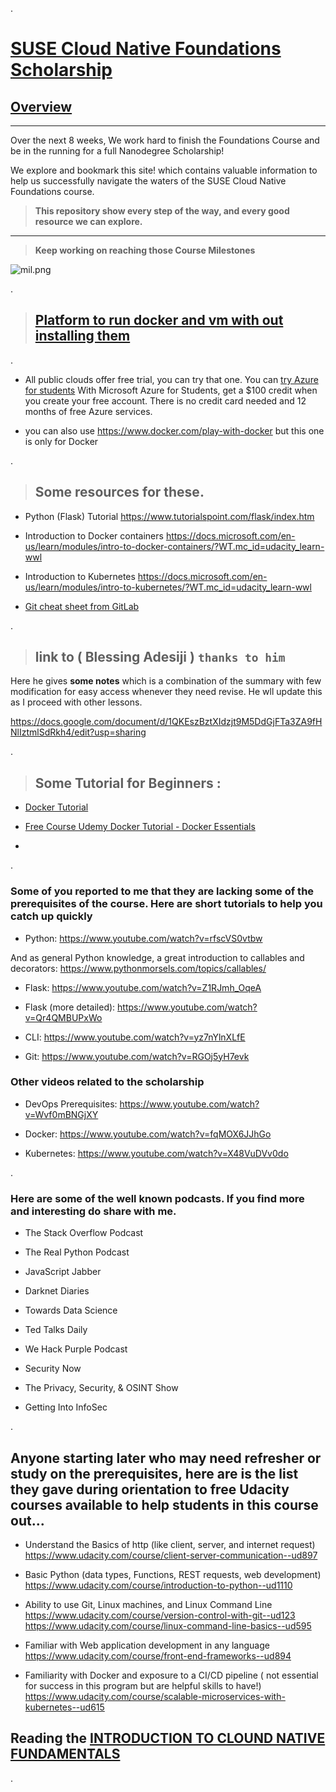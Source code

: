 .


# [SUSE Cloud Native Foundations Scholarship](https://classroom.udacity.com/nanodegrees/nd064-1/dashboard/overview)



## [Overview](https://sites.google.com/udacity.com/suse-cloud-native-foundations/overview?authuser=0)



----------------


Over the next 8 weeks, We work hard to finish the Foundations Course and be in the running for a full Nanodegree Scholarship!

We explore and bookmark this site! which contains valuable information to help us successfully navigate the waters of the SUSE Cloud Native Foundations course. 

>  **This repository show every step of the way, and every good resource we can explore.**



----------------





>   **Keep working on reaching those Course Milestones**


![mil.png](https://udacity-reviews-uploads.s3.us-west-2.amazonaws.com/_attachments/399095/1623581610/mil.png)

.



> ## [ Platform to run docker and vm with out installing them ]()


.


- All public clouds offer free trial, you can try that one. You can [try Azure for students](https://azure.microsoft.com/en-us/free/students/) With Microsoft Azure for Students, get a $100 credit when you create your free account. There is no credit card needed and 12 months of free Azure services.


- you can also use https://www.docker.com/play-with-docker but this one is only for Docker


.


 > ## Some resources for these.


- Python (Flask) Tutorial
https://www.tutorialspoint.com/flask/index.htm

- Introduction to Docker containers
https://docs.microsoft.com/en-us/learn/modules/intro-to-docker-containers/?WT.mc_id=udacity_learn-wwl

- Introduction to Kubernetes
https://docs.microsoft.com/en-us/learn/modules/intro-to-kubernetes/?WT.mc_id=udacity_learn-wwl


- [Git cheat sheet from GitLab](https://about.gitlab.com/images/press/git-cheat-sheet.pdf)




.


>  ## link to ( **Blessing Adesiji** ) `thanks to him` 


Here he gives **some notes** which is a combination of the summary with few modification for easy access whenever they need revise. He wll update this as I proceed with other lessons.


https://docs.google.com/document/d/1QKEszBztXIdzjt9M5DdGjFTa3ZA9fHNlIztmlSdRkh4/edit?usp=sharing



.

> ## Some Tutorial for Beginners :



 - [Docker Tutorial ](https://www.youtube.com/watch?v=fqMOX6JJhGo)

 - [Free Course Udemy  Docker Tutorial - Docker Essentials](https://www.udemy.com/course/docker-essentials/)




-

.



### Some of you reported to me that they are lacking some of the prerequisites of the course. Here are short tutorials to help you catch up quickly


- Python: https://www.youtube.com/watch?v=rfscVS0vtbw

And as general Python knowledge, a great introduction to callables and decorators: https://www.pythonmorsels.com/topics/callables/


- Flask: https://www.youtube.com/watch?v=Z1RJmh_OqeA

- Flask (more detailed): https://www.youtube.com/watch?v=Qr4QMBUPxWo

- CLI: https://www.youtube.com/watch?v=yz7nYlnXLfE

- Git: https://www.youtube.com/watch?v=RGOj5yH7evk


### Other videos related to the scholarship

- DevOps Prerequisites: https://www.youtube.com/watch?v=Wvf0mBNGjXY

- Docker: https://www.youtube.com/watch?v=fqMOX6JJhGo

- Kubernetes: https://www.youtube.com/watch?v=X48VuDVv0do


.


### Here are some of the well known podcasts. If you find more and interesting do share with me.


- The Stack Overflow Podcast

- The Real Python Podcast

- JavaScript Jabber

- Darknet Diaries

- Towards Data Science

- Ted Talks Daily

- We Hack Purple Podcast

- Security Now

- The Privacy, Security, & OSINT Show

- Getting Into InfoSec



.


## Anyone starting later who may need refresher or study on the prerequisites, here are is the list they gave during orientation to free Udacity courses available to help students in this course out...



- Understand the Basics of http (like client, server, and internet request)
https://www.udacity.com/course/client-server-communication--ud897

- Basic Python (data types, Functions, REST requests, web development)
https://www.udacity.com/course/introduction-to-python--ud1110

- Ability to use Git, Linux machines, and Linux Command Line
https://www.udacity.com/course/version-control-with-git--ud123
https://www.udacity.com/course/linux-command-line-basics--ud595

- Familiar with Web application development in any language
https://www.udacity.com/course/front-end-frameworks--ud894


- Familiarity with Docker and exposure to a CI/CD pipeline ( not essential for success in this program but are helpful skills to have!)
https://www.udacity.com/course/scalable-microservices-with-kubernetes--ud615




##  Reading the [INTRODUCTION TO CLOUND NATIVE FUNDAMENTALS](https://github.com/nancyalaswad90/SUSE-Cloud-Native-Foundations-Scholarship/blob/main/INTRODUCTION%20TO%20CLOUND%20NATIVE%20FUNDAMENTALS.pdf) 

.
